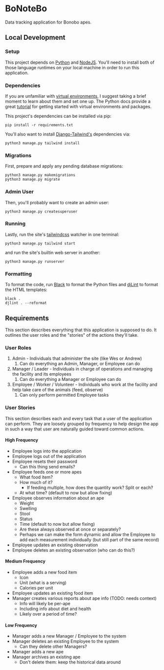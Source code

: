 # BoNoteBo

Data tracking application for Bonobo apes.

## Local Development

### Setup

This project depends on [Python](https://www.python.org/) and [NodeJS](https://nodejs.org/en).
You'll need to install both of those language runtimes on your local machine in order to run this application.

### Dependencies

If you are unfamiliar with [virtual environments](https://docs.python.org/3/library/venv.html), I suggest taking a brief moment to learn about them and set one up.
The Python docs provide a great [tutorial](https://docs.python.org/3/tutorial/venv.html) for getting started with virtual environments and packages.

This project's dependencies can be installed via pip:

```
pip install -r requirements.txt
```

You'll also want to install [Django-Tailwind's](https://django-tailwind.readthedocs.io/en/latest/installation.html) dependencies via:

```
python3 manage.py tailwind install
```

### Migrations

First, prepare and apply any pending database migrations:

```
python3 manage.py makemigrations
python3 manage.py migrate
```

### Admin User

Then, you'll probably want to create an admin user:

```
python3 manage.py createsuperuser
```

### Running

Lastly, run the site's [tailwindcss](https://tailwindcss.com/) watcher in one terminal:

```
python3 manage.py tailwind start
```

and run the site's builtin web server in another:

```
python3 manage.py runserver
```

### Formatting

To format the code, run [Black](https://github.com/psf/black) to format the Python files and [djLint](https://www.djlint.com/) to format the HTML templates:

```
black .
djlint . --reformat
```

## Requirements

This section describes everything that this application is supposed to do.
It outlines the user roles and the "stories" of the actions they'll take.

### User Roles

1. Admin - Individuals that administer the site (like Wes or Andrew)
   1. Can do everything an Admin, Manager, or Employee can do
2. Manager / Leader - Individuals in charge of operations and managing the facility and its employees
   1. Can do everything a Manager or Employee can do
3. Employee / Worker / Volunteer - Individuals who work at the facility and help take care of the animals (feed, observe)
   1. Can only perform permitted Employee tasks

### User Stories

This section describes each and every task that a user of the application can perform.
They are loosely grouped by frequency to help design the app in such a way that user are naturally guided toward common actions.

#### High Frequency

- Employee logs into the application
- Employee logs out of the application
- Employee resets their password
  - Can this thing send emails?
- Employee feeds one or more apes
  - What food item?
  - How much of it?
    - If feeding multiple, how does the quantity work? Split or each?
  - At what time? (default to now but allow fixing)
- Employee observes information about an ape
  - Weight
  - Swelling
  - Stool
  - Status
  - Time (default to now but allow fixing)
  - Are these always observed at once or separately?
  - Perhaps we can make the form dynamic and allow the Employee to add each measurement individually (but still part of the same record)
- Employee updates an existing observation
- Employee deletes an existing observation (who can do this?)

#### Medium Frequency

- Employee adds a new food item
  - Icon
  - Unit (what is a serving)
  - Calories per unit
- Employee updates an existing food item
- Manager creates various reports about ape info (TODO: needs context)
  - Info will likely be per-ape
  - Including info about diet and health
  - Likely over a period of time?

#### Low Frequency

- Manager adds a new Manager / Employee to the system
- Manager deletes an existing Employee to the system
  - Can they delete other Managers?
- Manager adds a new ape
- Manager archives an existing ape
  - Don't delete them: keep the historical data around
